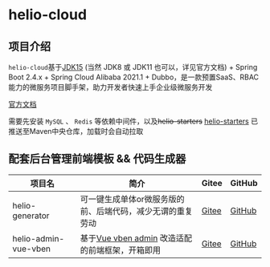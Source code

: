 # helio-cloud

## 项目介绍

`helio-cloud`基于[JDK15](http://jdk.java.net/archive/) (当然 JDK8 或 JDK11 也可以，详见官方文档) + Spring Boot 2.4.x + Spring Cloud Alibaba 2021.1 + Dubbo，是一款预置SaaS、RBAC能力的微服务项目脚手架，助力开发者快速上手企业级微服务开发

[官方文档](https://helio.uncarbon.cc/)


需要先安装 `MySQL` 、 `Redis` 等依赖中间件，以及~~helio-starters~~ [helio-starters](https://github.com/uncarbon97/helio-starters) 已推送至Maven中央仓库，加载时会自动拉取

## 配套后台管理前端模板 && 代码生成器
| 项目名 | 简介 | Gitee | GitHub
| ---- | ---- | ---- | ---- |
| helio-generator | 可一键生成单体or微服务版的前、后端代码，减少无谓的重复劳动 | [Gitee](https://gitee.com/uncarbon97/helio-generator) | [GitHub](https://github.com/uncarbon97/helio-generator)
| helio-admin-vue-vben | 基于[Vue vben admin](https://github.com/anncwb/vue-vben-admin) 改造适配的前端框架，开箱即用 | [Gitee](https://gitee.com/uncarbon97/helio-admin-vue-vben) | [GitHub](https://github.com/uncarbon97/helio-admin-vue-vben)
